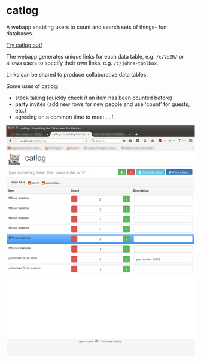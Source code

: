 # catlog
A webapp enabling users to count and search sets of things- fun databases.

[Try catlog out!](https://tranquil-peak-49937.herokuapp.com/)

The webapp generates unique links for each data table, e.g. `/c/VeZR/` or allows users to specify their own links, e.g. `/c/johns-toolbox`.

Links can be shared to produce collaborative data tables.

Some uses of catlog:

* stock taking (quickly check if an item has been counted before)
* party invites (add new rows for new people and use 'count' for guests, etc.)
* agreeing on a common time to meet
...
!

![screenshotcatlog](screenshots/screenshot2.png)
